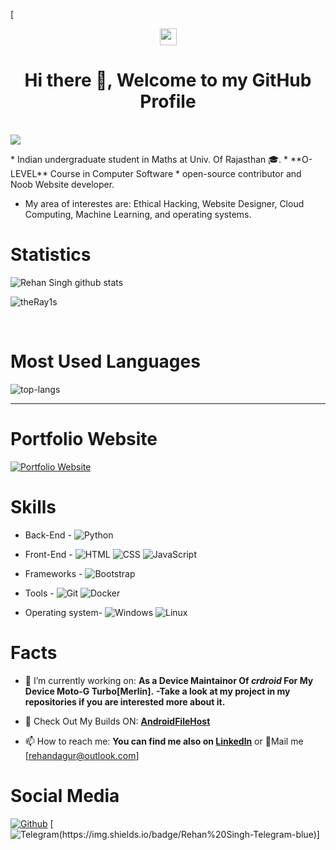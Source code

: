  [<p align="center"> <img src="https://user-images.githubusercontent.com/5679180/79618120-0daffb80-80be-11ea-819e-d2b0fa904d07.gif" width="27px"><br>
<h1 align="center"> Hi there 👋, Welcome to my GitHub Profile<br/> </h1><br>
<img src="https://i.pinimg.com/originals/e4/26/70/e426702edf874b181aced1e2fa5c6cde.gif" align="center">
</p>
* Indian undergraduate student in Maths at Univ. Of Rajasthan 🎓.
* **O-LEVEL** Course in Computer Software
* open-source contributor and Noob Website developer.

* My area of interestes are: Ethical Hacking, Website Designer,  Cloud Computing, Machine Learning, and operating systems.

# Statistics #

![Rehan Singh github stats](https://github-readme-stats.vercel.app/api?username=theRay1s&show_icons=true&theme=tokyonight)
<p align="left"><img src="https://komarev.com/ghpvc/?username=theRay1s" alt="theRay1s" /> </p>
<br>

# Most Used Languages #

![top-langs](https://github-readme-stats.vercel.app/api/top-langs?username=theRay1s&show_icons=true&title_color=fff&icon_color=79ff97&text_color=9f9f9f&bg_color=151515)

---

# Portfolio Website #
[![Portfolio Website](https://img.shields.io/badge/davide%20pollicino-Portfolio%20website-yellow)](https://omonimus1.github.io/Portfolio/)

# Skills #

- Back-End -
![Python](https://img.shields.io/badge/Python%2070%25-blue.svg)

- Front-End -
![HTML](https://img.shields.io/badge/HTML%2085%25-red.svg)
![CSS](https://img.shields.io/badge/CSS%2085%25-purple.svg)
![JavaScript](https://img.shields.io/badge/Javascript%2070.5%25-orange.svg)

- Frameworks -
![Bootstrap](https://img.shields.io/badge/Bootstrap%2085%25-purple.svg)

- Tools -
![Git](https://img.shields.io/badge/Git%2098%25-gray.svg)
![Docker](https://img.shields.io/badge/Docker%2068%25-blue.svg)

- Operating system-
![Windows](https://img.shields.io/badge/WINDOWS%2090%25-blue.svg)
![Linux](https://img.shields.io/badge/Linux%2090%25-gray.svg)


# Facts #

- 🔭 I’m currently working on: 
**As a Device Maintainor Of *crdroid* For My Device Moto-G Turbo[Merlin].**
**-Take a look at my project in my repositories if you are interested more about it.**
- 🌱 Check Out My Builds ON: **[AndroidFileHost](https://www.androidfilehost.com/?w=files&flid=316429)**


- 📫 How to reach me: **You can find me also on [Linkedln](https://www.linkedin.com/in/davidepollicino7/)** or 💌Mail me [rehandagur@outlook.com]


# Social Media #
[![Github](https://img.shields.io/badge/-Github-000?style=flat&logo=Github&logoColor=white)](https://github.com/theRay1s)
[![Telegram(https://img.shields.io/badge/Rehan%20Singh-Telegram-blue)](https://t.me/theRay1)]